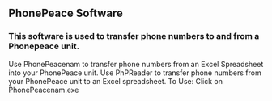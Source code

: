 ## PhonePeace Software
### This software is used to transfer phone numbers to and from a Phonepeace unit.
Use PhonePeacenam to transfer phone numbers from an Excel Spreadsheet into your PhonePeace unit.
Use PhPReader to transfer phone numbers from your PhonePeace unit to an Excel spreadsheet.
To Use:
Click on PhonePeacenam.exe
